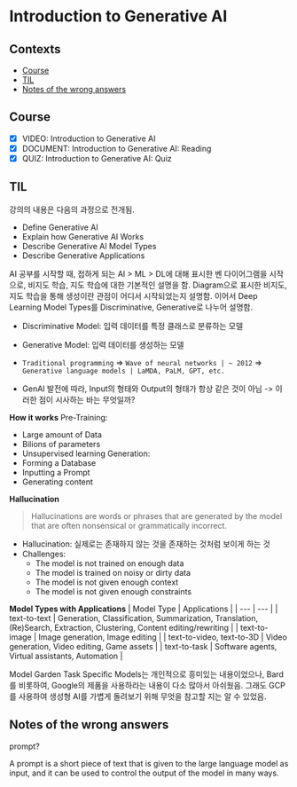 # Introduction to Generative AI

## Contexts
* [Course](#course)
* [TIL](#til)
* [Notes of the wrong answers](#notes-of-the-wrong-answers)

## Course
* [x] VIDEO: Introduction to Generative AI
* [x] DOCUMENT: Introduction to Generative AI: Reading
* [x] QUIZ: Introduction to Generative AI: Quiz

## TIL
강의의 내용은 다음의 과정으로 전개됨.
* Define Generative AI
* Explain how Generative AI Works
* Describe Generative AI Model Types
* Describe Generative Applications

AI 공부를 시작할 때, 접하게 되는 AI > ML > DL에 대해 표시한 벤 다이어그램을 시작으로, 비지도 학습, 지도 학습에 대한 기본적인 설명을 함.
Diagram으로 표시한 비지도, 지도 학습을 통해 생성이란 관점이 어디서 시작되었는지 설명함.
이어서 Deep Learning Model Types를 Discriminative, Generative로 나누어 설명함.
* Discriminative Model: 입력 데이터를 특정 클래스로 분류하는 모델
* Generative Model: 입력 데이터를 생성하는 모델

* `Traditional programming` => `Wave of neural networks | ~ 2012` => `Generative language models | LaMDA, PaLM, GPT, etc.`
* GenAI 발전에 따라, Input의 형태와 Output의 형태가 항상 같은 것이 아님 -> 이러한 점이 시사하는 바는 무엇일까?

**How it works**
Pre-Training:
* Large amount of Data
* Bilions of parameters
* Unsupervised learning
Generation:
* Forming a Database
* Inputting a Prompt
* Generating content

**Hallucination**
> Hallucinations are words or phrases that are generated by the model that are often nonsensical or grammatically incorrect.
* Hallucination: 실제로는 존재하지 않는 것을 존재하는 것처럼 보이게 하는 것
* Challenges:
    * The model is not trained on enough data
    * The model is trained on noisy or dirty data
    * The model is not given enough context
    * The model is not given enough constraints

**Model Types with Applications**
| Model Type | Applications |
| --- | --- |
| text-to-text | Generation, Classification, Summarization, Translation, (Re)Search, Extraction, Clustering, Content editing/rewriting |
| text-to-image | Image generation, Image editing |
| text-to-video, text-to-3D | Video generation, Video editing, Game assets |
| text-to-task | Software agents, Virtual assistants, Automation |

Model Garden Task Specific Models는 개인적으로 흥미있는 내용이었으나, Bard 를 비롯하여, Google의 제품을 사용하라는 내용이 다소 많아서 아쉬웠음. 그래도 GCP를 사용하여 생성형 AI를 가볍게 돌려보기 위해 무엇을 참고할 지는 알 수 있었음.

## Notes of the wrong answers

prompt?

A prompt is a short piece of text that is given to the large language model as input, and it can be used to control the output of the model in many ways.
